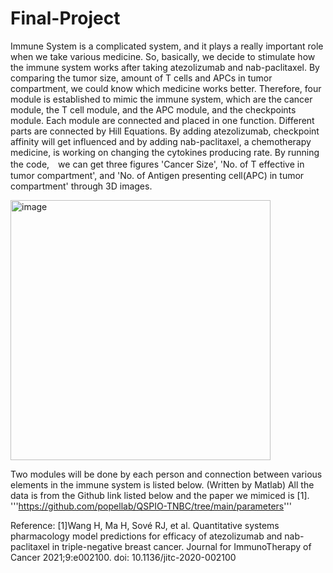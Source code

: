 # Final-Project
Immune System is a complicated system, and it plays a really important role when we take various medicine. 
So, basically, we decide to stimulate how the immune system works after taking atezolizumab and nab-paclitaxel. 
By comparing the tumor size, amount of T cells and APCs in tumor compartment, we could know which medicine works better. 
Therefore, four module is established to mimic the immune system, which are the cancer module, 
the T cell module, and the APC module, and the checkpoints module. Each module are connected and 
placed in one function. Different parts are connected by Hill Equations. By adding atezolizumab, checkpoint affinity will get influenced
and by adding nab-paclitaxel, a chemotherapy medicine, is working on changing the cytokines producing rate. By running the code,　we can get three figures 'Cancer Size', 'No. of T effective in tumor compartment', and 'No. of Antigen presenting cell(APC) in tumor compartment' through 3D images.

<img width="416" alt="image" src="https://user-images.githubusercontent.com/113488305/208579336-ab3b3703-06dc-4bfc-9fc3-db920dbb22f5.png">

Two modules will be done by each person and connection between various elements in the immune system is listed below. 
(Written by Matlab)
All the data is from the Github link listed below and the paper we mimiced is [1].
'''https://github.com/popellab/QSPIO-TNBC/tree/main/parameters'''

Reference:
[1]Wang H, Ma H, Sové RJ, et al. Quantitative systems pharmacology model predictions for efficacy of atezolizumab and nab-paclitaxel in triple-negative breast cancer. Journal for ImmunoTherapy of Cancer 2021;9:e002100. doi: 10.1136/jitc-2020-002100
